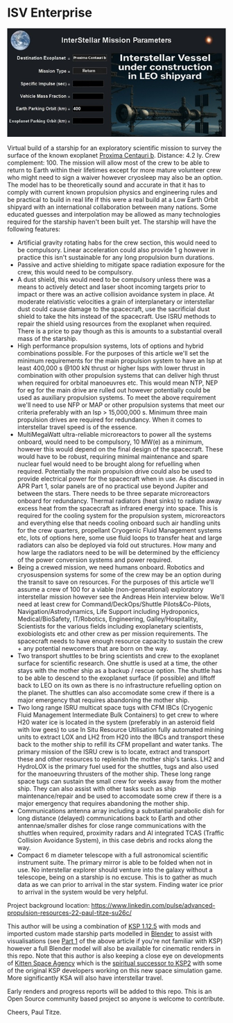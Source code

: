 # ISV Enterprise

<p align="center">
  <img src="ISVEnterpriseUC.jpg">
</p>

Virtual build of a starship for an exploratory scientific mission to survey the surface of the known exoplanet [Proxima Centauri b](https://en.wikipedia.org/wiki/Proxima_Centauri_b). Distance: 4.2 ly. Crew complement: 100. The mission will allow most of the crew to be able to return to Earth within their lifetimes except for more mature volunteer crew who might need to sign a waiver however cryosleep may also be an option. The model has to be theoretically sound and accurate in that it has to comply with current known propulsion physics and engineering rules and be practical to build in real life if this were a real build at a Low Earth Orbit shipyard with an international collaboration between many nations. Some educated guesses and interpolation may be allowed as many technologies required for the starship haven't been built yet. The starship will have the following features:

- Artificial gravity rotating habs for the crew section, this would need to be compulsory. Linear acceleration could also provide 1 g however in practice this isn't sustainable for any long propulsion burn durations.
- Passive and active shielding to mitigate space radiation exposure for the crew, this would need to be compulsory.
- A dust shield, this would need to be compulsory unless there was a means to actively detect and laser shoot incoming targets prior to impact or there was an active collision avoidance system in place. At moderate relativistic velocities a grain of interplanetary or interstellar dust could cause damage to the spacecraft, use the sacrificial dust shield to take the hits instead of the spacecraft. Use ISRU methods to repair the shield using resources from the exoplanet when required. There is a price to pay though as this is amounts to a substantial overall mass of the starship.
- High performance propulsion systems, lots of options and hybrid combinations possible. For the purposes of this article we'll set the minimum requirements for the main propulsion system to have an Isp at least 400,000 s @100 kN thrust or higher Isps with lower thrust in combination with other propulsion systems that can deliver high thrust when required for orbital manoeuvres etc. This would mean NTP, NEP for eg for the main drive are rulled out however potentially could be used as auxiliary propulsion systems. To meet the above requirement we'll need to use NFP or MAP or other propulsion systems that meet our criteria preferably with an Isp > 15,000,000 s. Minimum three main propulsion drives are required for redundancy. When it comes to interstellar travel speed is of the essence.
- MultiMegaWatt ultra-reliable microreactors to power all the systems onboard, would need to be compulsory, 10 MW(e) as a minimum, however this would depend on the final design of the spacecraft. These would have to be robust, requiring minimal maintenance and spare nuclear fuel would need to be brought along for refuelling when required. Potentially the main propulsion drive could also be used to provide electrical power for the spacecraft when in use. As discussed in APR Part 1, solar panels are of no practical use beyond Jupiter and between the stars. There needs to be three separate microreactors onboard for redundancy.
Thermal radiators (heat sinks) to radiate away excess heat from the spacecraft as infrared energy into space. This is required for the cooling system for the propulsion system, microreactors and everything else that needs cooling onboard such air handling units for the crew quarters, propellant Cryogenic Fluid Management systems etc, lots of options here, some use fluid loops to transfer heat and large radiators can also be deployed via fold out structures. How many and how large the radiators need to be will be determined by the efficiency of the power conversion systems and power required.
- Being a crewed mission, we need humans onboard. Robotics and cryosuspension systems for some of the crew may be an option during the transit to save on resources. For the purposes of this article we'll assume a crew of 100 for a viable (non-generational) exploratory interstellar mission however see the Andreas Hein interview below. We'll need at least crew for Command/DeckOps/Shuttle Pilots&Co-Pilots, Navigation/Astrodynamics, Life Support including Hydroponics, Medical/BioSafety, IT/Robotics, Engineering, Galley/Hospitality, Scientists for the various fields including exoplanetary scientists, exobiologists etc and other crew as per mission requirements. The spacecraft needs to have enough resource capacity to sustain the crew + any potential newcomers that are born on the way.
- Two transport shuttles to be bring scientists and crew to the exoplanet surface for scientific research. One shuttle is used at a time, the other stays with the mother ship as a backup / rescue option. The shuttle has to be able to descend to the exoplanet surface (if possible) and liftoff back to LEO on its own as there is no infrastructure refuelling option on the planet. The shuttles can also accomodate some crew if there is a major emergency that requires abandoning the mother ship.
- Two long range ISRU multicat space tugs with CFM IBCs (Cryogenic Fluid Management Intermediate Bulk Containers) to get crew to where H20 water ice is located in the system (preferably in an asteroid field with low gees) to use In Situ Resource Utilisation fully automated mining units to extract LOX and LH2 from H20 into the IBCs and transport these back to the mother ship to refill its CFM propellant and water tanks. The primary mission of the ISRU crew is to locate, extract and transport these and other resources to replenish the mother ship's tanks. LH2 and HydroLOX is the primary fuel used for the shuttles, tugs and also used for the manoeuvring thrusters of the mother ship. These long range space tugs can sustain the small crew for weeks away from the mother ship. They can also assist with other tasks such as ship maintenance/repair and be used to accomodate some crew if there is a major emergency that requires abandoning the mother ship.
- Communications antenna array including a substantial parabolic dish for long distance (delayed) communications back to Earth and other antennae/smaller dishes for close range communications with the shuttles when required, proximity radars and AI integrated TCAS (Traffic Collision Avoidance System), in this case debris and rocks along the way.
- Compact 6 m diameter telescope with a full astronomical scientific instrument suite. The primary mirror is able to be folded when not in use. No interstellar explorer should venture into the galaxy without a telescope, being on a starship is no excuse. This is to gather as much data as we can prior to arrival in the star system. Finding water ice prior to arrival in the system would be very helpful.

Project background location: https://www.linkedin.com/pulse/advanced-propulsion-resources-22-paul-titze-su26c/

This author will be using a combination of [KSP 1.12.5](https://store.steampowered.com/app/220200/Kerbal_Space_Program/) with mods and imported custom made starship parts modelled in [Blender](https://www.blender.org/) to assist with visualisations (see [Part 1](https://www.linkedin.com/pulse/advanced-propulsion-literature-paul-titze-9a57c/) of the above article if you're not familiar with KSP) however a full Blender model will also be available for cinematic renders in this repo. 
Note that this author is also keeping a close eye on developments of [Kitten Space Agency](https://kittenspaceagency.wiki.gg/) which is the [spiritual successor to KSP2](https://www.youtube.com/watch?v=DO11l8wNQNg) with some of the original KSP developers working on this new space simulation game. More significantly KSA will also have interstellar travel.

Early renders and progress reports will be added to this repo. This is an Open Source community based project so anyone is welcome to contribute.

Cheers, Paul Titze.

